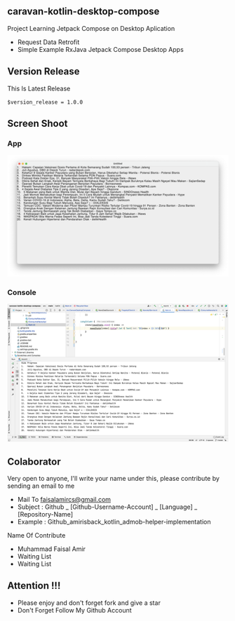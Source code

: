 ## caravan-kotlin-desktop-compose
Project Learning Jetpack Compose on Desktop Aplication
- Request Data Retrofit
- Simple Example RxJava Jetpack Compose Desktop Apps

## Version Release
This Is Latest Release

    $version_release = 1.0.0

## Screen Shoot

### App

![ScreenShoot](docs/image/ss_1.png?raw=true)

### Console

![ScreenShoot](docs/image/ss_2.png?raw=true)

## Colaborator
Very open to anyone, I'll write your name under this, please contribute by sending an email to me

- Mail To faisalamircs@gmail.com
- Subject : Github _ [Github-Username-Account] _ [Language] _ [Repository-Name]
- Example : Github_amirisback_kotlin_admob-helper-implementation

Name Of Contribute
- Muhammad Faisal Amir
- Waiting List
- Waiting List

## Attention !!!
- Please enjoy and don't forget fork and give a star
- Don't Forget Follow My Github Account
